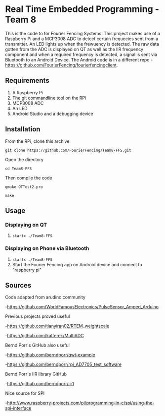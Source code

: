 # Real Time Embedded Programming - Team 8

This is the code to for Fourier Fencing Systems. This project makes use of a Raspberry Pi and a MCP3008 ADC to detect certain frequecies sent from a transmitter. An LED lights up when the frewuency is detected.
The raw data gotten from the ADC is displayed on QT as well as the IIR frequency component and when a required frequency is detected, a signal is sent via Bluetooth to an Android Device. The Android code is in a different repo -https://github.com/FourierFencing/fourierfencingclient.


## Requirements

1. A Raspberry Pi
2. The git commandline tool on the RPi
3. MCP3008 ADC
4. An LED
5. Android Studio and a debugging device

## Installation

From the RPi, clone this archive:

```git clone https://github.com/FourierFencing/Team8-FFS.git```

Open the directory

```cd Team8-FFS```

Then compile the code

```qmake QTTest2.pro```


```make```


## Usage

### Displaying on QT

1. ```startx ./Team8-FFS```

### Displaying on Phone via Bluetooth

1. ```startx ./Team8-FFS```
2. Start the Fourier Fencing app on Android device and connect to "raspberry pi"


## Sources

Code adapted from arudino community 

-https://github.com/WorldFamousElectronics/PulseSensor_Amped_Arduino


Previous projects proved useful

-https://github.com/tianyiran02/RTEM_weightscale

-https://github.com/katterek/MultiADC


Bernd Porr's GitHub also useful

-https://github.com/berndporr/qwt-example

-https://github.com/berndporr/rpi_AD7705_test_software


Bernd Porr's IIR library GitHub 

-https://github.com/berndporr/iir1


Nice source for SPI

-http://www.raspberry-projects.com/pi/programming-in-c/spi/using-the-spi-interface

